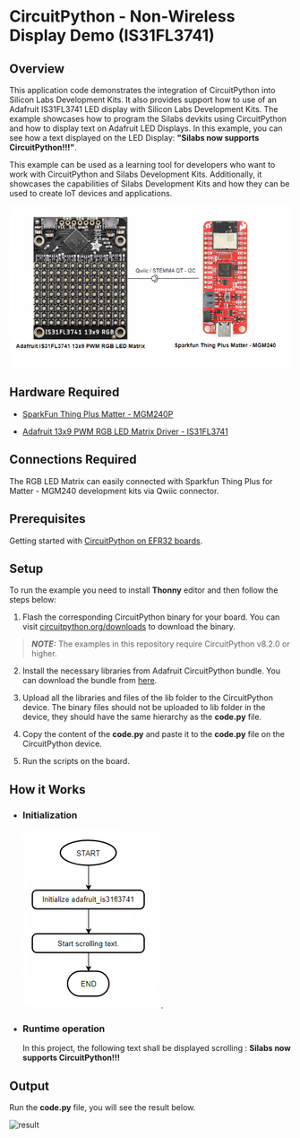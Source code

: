 # CircuitPython - Non-Wireless Display Demo (IS31FL3741) #

## Overview ##

This application code demonstrates the integration of CircuitPython into Silicon Labs Development Kits. It also provides support how to use of an Adafruit IS31FL3741 LED display with Silicon Labs Development Kits. The example showcases how to program the Silabs devkits using CircuitPython and how to display text on Adafruit LED Displays. In this example, you can see how a text displayed on the LED Display: **"Silabs now supports CircuitPython!!!"**.

This example can be used as a learning tool for developers who want to work with CircuitPython and Silabs Development Kits. Additionally, it showcases the capabilities of Silabs Development Kits and how they can be used to create IoT devices and applications.

![overview](docs/overview.png)

## Hardware Required ##

- [SparkFun Thing Plus Matter - MGM240P](https://www.sparkfun.com/products/20270)

- [Adafruit 13x9 PWM RGB LED Matrix Driver - IS31FL3741](https://www.adafruit.com/product/5201)

## Connections Required ##

The RGB LED Matrix can easily connected with Sparkfun Thing Plus for Matter - MGM240 development kits via Qwiic connector.

## Prerequisites ##

Getting started with [CircuitPython on EFR32 boards](../doc/running_circuitpython.md).

## Setup ##

To run the example you need to install **Thonny** editor and then follow the steps below:

1. Flash the corresponding CircuitPython binary for your board. You can visit [circuitpython.org/downloads](https://circuitpython.org/downloads?q=silabs) to download the binary.

> **_NOTE:_** The examples in this repository require CircuitPython v8.2.0 or higher.

2. Install the necessary libraries from Adafruit CircuitPython bundle. You can download the bundle from [here](https://circuitpython.org/libraries).

3. Upload all the libraries and files of the lib folder to the CircuitPython device. The binary files should not be uploaded to lib folder in the device, they should have the same hierarchy as the **code.py** file.

4. Copy the content of the **code.py** and paste it to the **code.py** file on the CircuitPython device.

5. Run the scripts on the board.

## How it Works ##

- ### Initialization ###

    ![Initialization](docs/init.png).

- ### Runtime operation ###

    In this project, the following text shall be displayed scrolling : **Silabs now supports CircuitPython!!!**

## Output ##

Run the **code.py** file, you will see the result below.

![result](docs/result.GIF)
